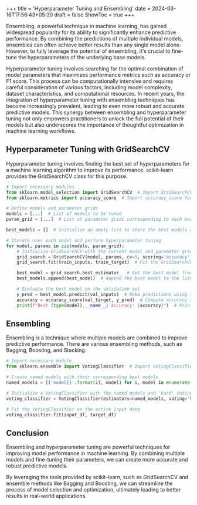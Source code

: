 +++
title = 'Hyperparameter Tuning and Ensembling'
date = 2024-03-16T17:56:43+05:30
draft = false
ShowToc = true
+++

Ensembling, a powerful technique in machine learning, has gained widespread popularity for its ability to significantly enhance predictive performance. By combining the predictions of multiple individual models, ensembles can often achieve better results than any single model alone. However, to fully leverage the potential of ensembling, it's crucial to fine-tune the hyperparameters of the underlying base models. 

Hyperparameter tuning involves searching for the optimal combination of model parameters that maximizes performance metrics such as accuracy or F1 score. This process can be computationally intensive and requires careful consideration of various factors, including model complexity, dataset characteristics, and computational resources. In recent years, the integration of hyperparameter tuning with ensembling techniques has become increasingly prevalent, leading to even more robust and accurate predictive models. This synergy between ensembling and hyperparameter tuning not only empowers practitioners to unlock the full potential of their models but also underscores the importance of thoughtful optimization in machine learning workflows.

## Hyperparameter Tuning with GridSearchCV

Hyperparameter tuning involves finding the best set of hyperparameters for a machine learning algorithm to improve its performance. scikit-learn provides the GridSearchCV class for this purpose.

```python
# Import necessary modules
from sklearn.model_selection import GridSearchCV  # Import GridSearchCV for hyperparameter tuning
from sklearn.metrics import accuracy_score  # Import accuracy_score for evaluating model performance

# Define models and parameter grids
models = [...]  # List of models to be tuned
param_grid = [...]  # List of parameter grids corresponding to each model

best_models = []  # Initialize an empty list to store the best models after tuning

# Iterate over each model and perform hyperparameter tuning
for model, params in zip(models, param_grid):
    # Initialize GridSearchCV with the current model and parameter grid
    grid_search = GridSearchCV(model, params, cv=5, scoring='accuracy')  # 5-fold cross-validation with accuracy as the scoring metric
    grid_search.fit(train_inputs, train_target)  # Fit the GridSearchCV object on the training data

    best_model = grid_search.best_estimator_  # Get the best model from the GridSearchCV
    best_models.append(best_model)  # Append the best model to the list of best models

    # Evaluate the best model on the validation set
    y_pred = best_model.predict(val_inputs)  # Make predictions using the best model on the validation inputs
    accuracy = accuracy_score(val_target, y_pred)  # Compute accuracy score by comparing predicted and true labels
    print(f"Best {type(model).__name__} Accuracy: {accuracy}")  # Print the accuracy of the best model

```

## Ensembling

Ensembling is a technique where multiple models are combined to improve predictive performance. There are various ensembling methods, such as Bagging, Boosting, and Stacking.

```python
# Import necessary module
from sklearn.ensemble import VotingClassifier  # Import VotingClassifier for ensemble learning

# Create named models with their corresponding best models
named_models = [('model{}'.format(i), model) for i, model in enumerate(best_models)]

# Initialize a VotingClassifier with the named models and 'hard' voting strategy
voting_classifier = VotingClassifier(estimators=named_models, voting='hard')

# Fit the VotingClassifier on the entire input data
voting_classifier.fit(input_df, target_df)
```

## Conclusion
Ensembling and hyperparameter tuning are powerful techniques for improving model performance in machine learning. By combining multiple models and fine-tuning their parameters, we can create more accurate and robust predictive models.

By leveraging the tools provided by scikit-learn, such as GridSearchCV and ensemble methods like Bagging and Boosting, we can streamline the process of model selection and optimization, ultimately leading to better results in real-world applications.
